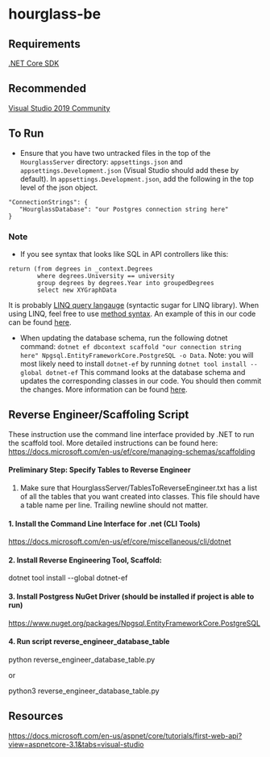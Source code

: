 # hourglass-be

## Requirements
[.NET Core SDK](https://dotnet.microsoft.com/download)

## Recommended
[Visual Studio 2019 Community](https://visualstudio.microsoft.com/downloads/)

## To Run
- Ensure that you have two untracked files in the top of the `HourglassServer` directory: `appsettings.json` and `appsettings.Development.json` (Visual Studio should add these by default). In `appsettings.Development.json`, add the following in the top level of the json object.
```
"ConnectionStrings": {
   "HourglassDatabase": "our Postgres connection string here"
}
```

### Note
- If you see syntax that looks like SQL in API controllers like this:
```
return (from degrees in _context.Degrees
        where degrees.University == university
        group degrees by degrees.Year into groupedDegrees
        select new XYGraphData
```
It is probably [LINQ query langauge](https://docs.microsoft.com/en-us/dotnet/csharp/programming-guide/concepts/linq/basic-linq-query-operations) (syntactic sugar for LINQ library). When using LINQ, feel free to use [method syntax](https://docs.microsoft.com/en-us/dotnet/framework/data/adonet/method-based-query-syntax-examples-projection). An example of this in our code can be found [here](https://github.com/CPSECapstone/hourglass-be/blob/0a6779bdfbbb84c1f521f2e4fb3d74c51619e5b8/HourglassServer/Controllers/DummyController.cs#L25).

- When updating the database schema, run the following dotnet command: `dotnet ef dbcontext scaffold "our connection string here" Npgsql.EntityFrameworkCore.PostgreSQL -o Data`. Note: you will most likely need to install `dotnet-ef` by running `dotnet tool install --global dotnet-ef` This command looks at the database schema and updates the corresponding classes in our code. You should then commit the changes. More information can be found [here](https://docs.microsoft.com/en-us/ef/core/miscellaneous/cli/dotnet).

## Reverse Engineer/Scaffoling  Script

These instruction use the command line interface provided by .NET to run the scaffold tool.
More detailed instructions can be found here: https://docs.microsoft.com/en-us/ef/core/managing-schemas/scaffolding

#### Preliminary Step: Specify Tables to Reverse Engineer
1. Make sure that HourglassServer/TablesToReverseEngineer.txt has a list of all the tables that 
you want created into classes. This file should have a table name per line. Trailing newline should not matter.

#### 1. Install the Command Line Interface for .net (CLI Tools)

https://docs.microsoft.com/en-us/ef/core/miscellaneous/cli/dotnet

#### 2. Install Reverse Engineering Tool, Scaffold:

dotnet tool install --global dotnet-ef


#### 3. Install Postgress NuGet Driver (should be installed if project is able to run)

https://www.nuget.org/packages/Npgsql.EntityFrameworkCore.PostgreSQL

#### 4. Run script reverse_engineer_database_table

python reverse_engineer_database_table.py

or

python3 reverse_engineer_database_table.py

## Resources
https://docs.microsoft.com/en-us/aspnet/core/tutorials/first-web-api?view=aspnetcore-3.1&tabs=visual-studio
